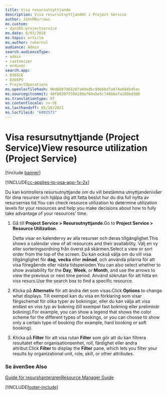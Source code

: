 ```yaml
---
title: Visa resursutnyttjande
description: Visa resursutnyttjandet i Project Service
author: JohnPBurrows
ms.custom:
- dyn365-projectservice
ms.date: 8/03/2018
ms.topic: article
ms.author: ruhercul
audience: Admin
search.audienceType:
- admin
- customizer
- enduser
search.app:
- D365CE
- D365PS
- ProjectOperations
ms.openlocfilehash: 06d6807d63207a0dedbc98b6bd7a874a684bd5ac
ms.sourcegitcommit: 40f68387f594180af64a5e5c748b6efa188bd300
ms.translationtype: HT
ms.contentlocale: sv-SE
ms.lasthandoff: 05/10/2021
ms.locfileid: "6002573"
---
```

# <a name="view-resource-utilization-project-service"></a><span data-ttu-id="dc4b1-103">Visa resursutnyttjande (Project Service)</span><span class="sxs-lookup"><span data-stu-id="dc4b1-103">View resource utilization (Project Service)</span></span>

[!include [banner](../includes/psa-now-project-operations.md)]

[!INCLUDE[cc-applies-to-psa-app-1x-2x](../includes/cc-applies-to-psa-app-1x-2x.md)]

<span data-ttu-id="dc4b1-104">Du kan kontrollera resursutnyttjande om du vill bestämma utnyttjandenivåer för dina resurser och hjälpa dig att fatta beslut hur du dra full nytta av resursernas tid.</span><span class="sxs-lookup"><span data-stu-id="dc4b1-104">You can check resource utilization to determine utilization levels for your resources and help you make decisions about how to fully take advantage of your resources’ time.</span></span>  
  
1. <span data-ttu-id="dc4b1-105">Gå till **Project Service > Resursutnyttjande**.</span><span class="sxs-lookup"><span data-stu-id="dc4b1-105">Go to **Project Service > Resource Utilization**.</span></span> 

     <span data-ttu-id="dc4b1-106">Detta visar en kalendervy av alla resurser och deras tillgänglighet.</span><span class="sxs-lookup"><span data-stu-id="dc4b1-106">This shows a calendar view of all resources and their availability.</span></span> <span data-ttu-id="dc4b1-107">Välj en vy eller sorteringsordning från överst på skärmen.</span><span class="sxs-lookup"><span data-stu-id="dc4b1-107">Select a view or sort order from the top of the screen.</span></span> <span data-ttu-id="dc4b1-108">Du kan också välja om du vill visa tillgänglighet för **dag**, **vecka** eller **månad**, och använda pilarna för att visa föregående eller nästa tidsperioden.</span><span class="sxs-lookup"><span data-stu-id="dc4b1-108">You can also select whether to show availability for the **Day**, **Week**, or **Month**, and use the arrows to view the previous or next time period.</span></span> <span data-ttu-id="dc4b1-109">Använd sökrutan för att hitta en viss resurs.</span><span class="sxs-lookup"><span data-stu-id="dc4b1-109">Use the search box to find a specific resource.</span></span>      
  
2. <span data-ttu-id="dc4b1-110">Klicka på **Alternativ** för att ändra det som visas.</span><span class="sxs-lookup"><span data-stu-id="dc4b1-110">Click **Options** to change what displays.</span></span> <span data-ttu-id="dc4b1-111">Till exempel kan du visa en förklaring som visar färgschemat för olika typer av bokningar, eller du kan välja att visa endast en viss typ av bokning (till exempel fast bokning eller preliminär bokning).</span><span class="sxs-lookup"><span data-stu-id="dc4b1-111">For example, you can show a legend that shows the color scheme for the different types of bookings, or you can choose to show only a certain type of booking (for example, hard booking or soft booking).</span></span>  

3. <span data-ttu-id="dc4b1-112">Klicka på **Filter** för att visa rutan **Filter** som gör att du kan filtrera resultatet efter organisationsenhet, roll, färdighet eller andra attribut.</span><span class="sxs-lookup"><span data-stu-id="dc4b1-112">Click **Filter** to display the **Filter** pane, which lets you filter your results by organizational unit, role, skill, or other attributes.</span></span>  
  
### <a name="see-also"></a><span data-ttu-id="dc4b1-113">Se även</span><span class="sxs-lookup"><span data-stu-id="dc4b1-113">See Also</span></span>  
 [<span data-ttu-id="dc4b1-114">Guide för resurshanteraren</span><span class="sxs-lookup"><span data-stu-id="dc4b1-114">Resource Manager Guide</span></span>](../psa/resource-manager-guide.md)


[!INCLUDE[footer-include](../includes/footer-banner.md)]